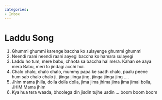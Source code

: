 ```yaml
---
categories:
- Inbox
---
```

# Laddu Song

1. Ghummi ghummi karenge baccha ko sulayenge ghummi ghummi
2. Neendi raani neendi raani aayegi baccha ko hamara sulayegi
3. Laddu ho tum, mere babu, chhota sa baccha hai mera. Kahan se aaya mera Babu, meri to jindagi acchi hui.
4. Chalo chalo, chalo chalo, mummy papa ke saath chalo, paalu peene hum sab chalo chalo ji, jiinga jiinga jing, jiinga jiinga jing ....
5. Jhim mama jhilla, dolla dolla dolla, jima jima jhima jima jima jimal bolla, JHIM Mama jhim
6. Kya hua tera waada, bhoolega din jisdin tujhe usdin ... boom boom boom